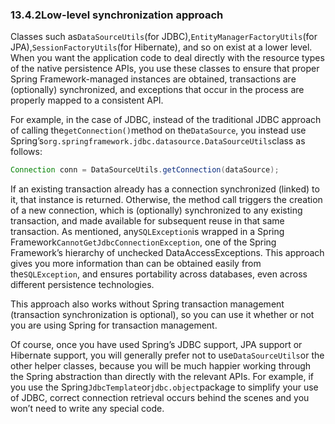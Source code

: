 ### 13.4.2Low-level synchronization approach

Classes such as`DataSourceUtils`\(for JDBC\),`EntityManagerFactoryUtils`\(for JPA\),`SessionFactoryUtils`\(for Hibernate\), and so on exist at a lower level. When you want the application code to deal directly with the resource types of the native persistence APIs, you use these classes to ensure that proper Spring Framework-managed instances are obtained, transactions are \(optionally\) synchronized, and exceptions that occur in the process are properly mapped to a consistent API.

For example, in the case of JDBC, instead of the traditional JDBC approach of calling the`getConnection()`method on the`DataSource`, you instead use Spring’s`org.springframework.jdbc.datasource.DataSourceUtils`class as follows:

```java
Connection conn = DataSourceUtils.getConnection(dataSource);
```

If an existing transaction already has a connection synchronized \(linked\) to it, that instance is returned. Otherwise, the method call triggers the creation of a new connection, which is \(optionally\) synchronized to any existing transaction, and made available for subsequent reuse in that same transaction. As mentioned, any`SQLException`is wrapped in a Spring Framework`CannotGetJdbcConnectionException`, one of the Spring Framework’s hierarchy of unchecked DataAccessExceptions. This approach gives you more information than can be obtained easily from the`SQLException`, and ensures portability across databases, even across different persistence technologies.

This approach also works without Spring transaction management \(transaction synchronization is optional\), so you can use it whether or not you are using Spring for transaction management.

Of course, once you have used Spring’s JDBC support, JPA support or Hibernate support, you will generally prefer not to use`DataSourceUtils`or the other helper classes, because you will be much happier working through the Spring abstraction than directly with the relevant APIs. For example, if you use the Spring`JdbcTemplate`or`jdbc.object`package to simplify your use of JDBC, correct connection retrieval occurs behind the scenes and you won’t need to write any special code.

